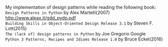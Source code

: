 My implementation of design patterns while reading the following book:  
`Design Patterns in Python`    by Alex Martelli(2007) http://www.aleax.it/gdd_pydp.pdf  
`Building Skills in Object-Oriented Design Release 3.1` by Steven F. Lott(2015)  
`The (lack of) design patterns in Python` by Joe Gregorio Google  
`Python 3 Patterns, Recipes and Idioms Release 1.0` by Bruce Eckel(2016)  
